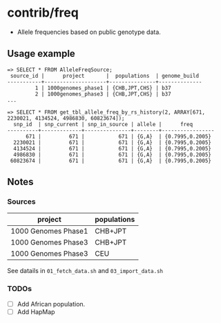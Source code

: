 # contrib/freq

- Allele frequencies based on public genotype data.


## Usage example

```
=> SELECT * FROM AlleleFreqSource;
 source_id |      project       |  populations  | genome_build
-----------+--------------------+---------------+--------------
         1 | 1000genomes_phase1 | {CHB,JPT,CHS} | b37
         2 | 1000genomes_phase3 | {CHB,JPT,CHS} | b37
...

=> SELECT * FROM get_tbl_allele_freq_by_rs_history(2, ARRAY[671, 2230021, 4134524, 4986830, 60823674]);
  snp_id  | snp_current | snp_in_source | allele |      freq
----------+-------------+---------------+--------+-----------------
      671 |         671 |           671 | {G,A}  | {0.7995,0.2005}
  2230021 |         671 |           671 | {G,A}  | {0.7995,0.2005}
  4134524 |         671 |           671 | {G,A}  | {0.7995,0.2005}
  4986830 |         671 |           671 | {G,A}  | {0.7995,0.2005}
 60823674 |         671 |           671 | {G,A}  | {0.7995,0.2005}
```


## Notes

### Sources

| project             | populations |
|---------------------|-------------|
| 1000 Genomes Phase1 | CHB+JPT     |
| 1000 Genomes Phase3 | CHB+JPT     |
| 1000 Genomes Phase3 | CEU         |

See datails in `01_fetch_data.sh` and `03_import_data.sh`


### TODOs

- [ ] Add African population.
- [ ] Add HapMap
